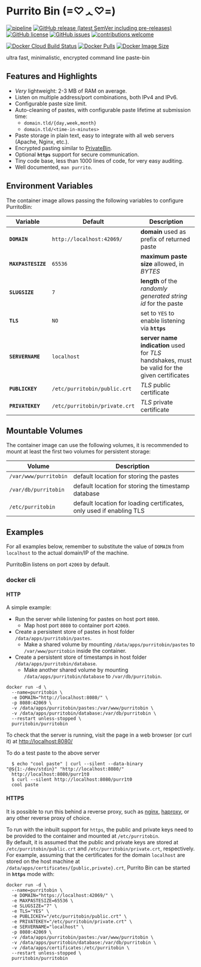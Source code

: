 # Purrito Bin  (=♡ᆺ♡=)
[![pipeline](https://github.com/PurritoBin/PurritoBin/workflows/pipeline/badge.svg)](https://github.com/PurritoBin/PurritoBin/actions?query=workflow:pipeline)
[![GitHub release (latest SemVer including pre-releases)](https://img.shields.io/github/v/release/PurritoBin/PurritoBin?include_prereleases)](https://github.com/PurritoBin/PurritoBin/releases)
[![GitHub license](https://img.shields.io/github/license/PurritoBin/PurritoBin.svg)](https://github.com/PurritoBin/PurritoBin/blob/master/LICENSE)
[![GitHub issues](https://img.shields.io/github/issues-raw/PurritoBin/PurritoBin)](https://github.com/PurritoBin/PurritoBin/issues)
[![contributions welcome](https://img.shields.io/badge/contributions-welcome-brightgreen.svg?style=flat)](https://github.com/PurritoBin/PurritoBin/issues)

[![Docker Cloud Build Status](https://img.shields.io/docker/cloud/build/purritobin/purritobin)](https://hub.docker.com/r/purritobin/purritobin)
[![Docker Pulls](https://img.shields.io/docker/pulls/purritobin/purritobin)](https://hub.docker.com/r/purritobin/purritobin)
[![Docker Image Size](https://img.shields.io/docker/image-size/purritobin/purritobin/latest)](https://hub.docker.com/r/purritobin/purritobin)


ultra fast, minimalistic, encrypted command line paste-bin

## Features and Highlights

- *Very* lightweight: 2-3 MB of RAM on average.
- Listen on multiple address/port combinations, both IPv4 and IPv6.
- Configurable paste size limit.
- Auto-cleaning of pastes, with configurable paste lifetime at submission time:
   - `domain.tld/{day,week,month}`
   - `domain.tld/<time-in-minutes>`
- Paste storage in plain text, easy to integrate with all web servers (Apache, Nginx, etc.).
- Encrypted pasting similar to [PrivateBin](https://github.com/PrivateBin/PrivateBin).
- Optional **`https`** support for secure communication.
- Tiny code base, less than 1000 lines of code, for very easy auditing.
- Well documented, `man purrito`.

## Environment Variables

The container image allows passing the following variables to configure PurritoBin:

| Variable | Default | Description |
|--------- | ------- | ----------- |
| **`DOMAIN`** | `http://localhost:42069/` | **domain** used as prefix of returned paste |
| **`MAXPASTESIZE`**  | `65536` | **maximum paste size** allowed, in *BYTES* |
| **`SLUGSIZE`** | `7` | **length** of the *randomly generated string id* for the paste |
| **`TLS`** | `NO` | set to `YES` to enable listening via **`https`** |
| **`SERVERNAME`** | `localhost` | **server name indication** used for *TLS* handshakes, must be valid for the given certificates |
| **`PUBLICKEY`** | `/etc/purritobin/public.crt` | *TLS* public certificate |
| **`PRIVATEKEY`** | `/etc/purritobin/private.crt` | *TLS* private certificate|

## Mountable Volumes

The container image can use the following volumes, it is recommended to mount at least the first two volumes for persistent storage:

| Volume | Description |
|------- | ----------- |
| `/var/www/purritobin` | default location for storing the pastes |
| `/var/db/purritobin` | default location for storing the timestamp database |
| `/etc/purritobin` | default location for loading certificates, only used if enabling TLS |

## Examples

For all examples below, remember to substitute the value of `DOMAIN` from `localhost` to the actual domain/IP of the machine.

PurritoBin listens on port `42069` by default.

### docker cli

#### HTTP

A simple example:
- Run the server while listening for pastes on host port `8080`.
  - Map host port `8080` to container port `42069`.
- Create a persistent store of pastes in host folder `/data/apps/purritobin/pastes`.
  - Make a shared volume by mounting `/data/apps/purritobin/pastes` to `/var/www/purritobin` inside the container.
- Create a persistent store of timestamps in host folder `/data/apps/purritobin/database`.
  - Make another shared volume by mounting `/data/apps/purritobin/database` to `/var/db/purritobin`.

```
docker run -d \
  --name=purritobin \
  -e DOMAIN="http://localhost:8080/" \
  -p 8080:42069 \
  -v /data/apps/purritobin/pastes:/var/www/purritobin \
  -v /data/apps/purritobin/database:/var/db/purritobin \
  --restart unless-stopped \
  purritobin/purritobin
```


To check that the server is running, visit the page in a web browser (or curl it) at [http://localhost:8080/](http://localhost:8080/)

To do a test paste to the above server
```
  $ echo "cool paste" | curl --silent --data-binary "@${1:-/dev/stdin}" "http://localhost:8080/"
  http://localhost:8080/purr1t0
  $ curl --silent http://localhost:8080/purr1t0
  cool paste
```

#### HTTPS

It is possible to run this behind a reverse proxy, such as [nginx](https://www.nginx.com/), [haproxy](https://www.haproxy.org/), or any other reverse proxy of choice.

To run with the inbuilt support for `https`, the public and private keys need to be provided to the container and mounted at `/etc/purritobin`.<br/>
By default, it is assumed that the public and private keys are stored at `/etc/purritobin/public.crt` and `/etc/purritobin/private.crt`, respectively.<br/>
For example, assuming that the certificates for the domain `localhost` are stored on the host machine at `/data/apps/certificates/{public,private}.crt`, Purrito Bin can be started in **`https`** mode with:

```
docker run -d \
  --name=purritobin \
  -e DOMAIN="https://localhost:42069/" \
  -e MAXPASTESIZE=65536 \
  -e SLUGSIZE="7" \
  -e TLS="YES" \
  -e PUBLICKEY="/etc/purritobin/public.crt" \
  -e PRIVATEKEY="/etc/purritobin/private.crt" \
  -e SERVERNAME="localhost" \
  -p 8080:42069 \
  -v /data/apps/purritobin/pastes:/var/www/purritobin \
  -v /data/apps/purritobin/database:/var/db/purritobin \
  -v /data/apps/certificates:/etc/purritobin \
  --restart unless-stopped \
  purritobin/purritobin
```
